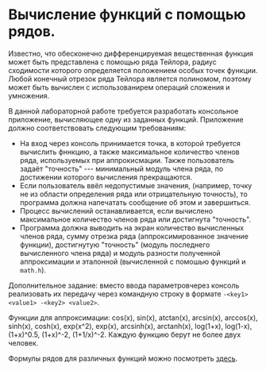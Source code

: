 # Вычисление функций с помощью рядов.

Известно, что обесконечно дифференцируемая вещественная функция может быть представлена с помощью ряда Тейлора, радиус сходимости которого определяется положением особых точек функции. Любой конечный отрезок ряда Тейлора является полиномом, поэтому может быть вычислен с использованирем операций сложения и умножения.

В данной лабораторной работе требуется разработать консольное приложение, вычисляющее одну из заданных функций. Приложение должно соответствовать следующим требованиям:

- На вход через консоль принимается точка, в которой требуется вычислить фннкцию, а
  также максимальное количество членов ряда, используемых при аппрокисмации. Также пользователь задаёт "точность" --- минимальный модуль члена ряда, по достижении которого вычисления прекращаются.
- Если пользователь ввёл недопустимые значения, (например, точку не из области определения ряда или отрицательную точность), то программа должна напечатать сообщение об этом и завершиться.
- Процесс вычислений останавливается, если вычислено максимальное количество членов ряда или достигнута "точность".
- Программа должна выводить на экран количество вычисленных членов ряда, сумму отрезка ряда (аппроксимированное значение функции), достигнутую "точность" (модуль последнего вычисленного члена ряда) и модуль разности полученной аппроксимации и эталонной (вычисленной с помошью функций и `math.h`).

Дополнительное задание: вместо ввода параметровчерез консоль реализовать их передачу через командную строку в формате `-<key1> <value1> -<key2> <value2>`.

Функции для аппроксимации: cos(x), sin(x), atctan(x), arcsin(x), arccos(x), sinh(x), cosh(x), exp(x^2), exp(x), arcsinh(x), arctanh(x), log(1+x), log(1-x), (1+x)^0.5, (1+x)^-2, (1+1/x)^-2. Каждую функцию берут не более двух человек.

Формулы рядов для различных функций можно посмотреть [здесь][series_ref].

[series_ref]: https://en.wikipedia.org/wiki/Taylor_series
